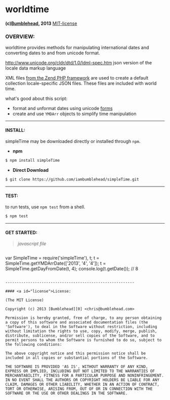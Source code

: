 worldtime
=========
**(c)[Bumblehead][0], 2013** [MIT-license](#license)  

### OVERVIEW:

worldtime provides methods for manipulating international dates and converting dates to and from unicode format.

http://www.unicode.org/cldr/dtd/1.0/ldml-spec.htm
json version of the locale data markup language

XML files [from the Zend PHP framework][3] are used to create a default collection locale-specific JSON files. These files are included with world time.

what's good about this script:

  - format and unformat dates using unicode [forms][2]
  - create and use `YMDArr` objects to simplify time manipulation

[0]: http://www.bumblehead.com                            "bumblehead"
[1]: http://github.com/iambumblehead/worldTime            "worldTime"
[2]: http://cldr.unicode.org/translation/date-time        "unicode"
[3]:https://github.com/magento/magento2/tree/master/lib/Zend/Locale/Data

---------------------------------------------------------
#### <a id="install"></a>INSTALL:

simpleTime may be downloaded directly or installed through `npm`.

 * **npm**   

 ```bash
 $ npm install simpleTime
 ```

 * **Direct Download**
 
 ```bash  
 $ git clone https://github.com/iambumblehead/simpleTime.git
 ```

---------------------------------------------------------
#### <a id="test"></a>TEST:

 to run tests, use `npm test` from a shell.

 ```bash
 $ npm test
 ```

---------------------------------------------------------

#### <a id="get-started">GET STARTED:

 > *javascript file*

 > ```javascript
   var SimpleTime = require('simpleTime'), t;
   t = SimpleTime.getYMDArrDate(['2013', '4', '4']);
   t = SimpleTime.getDayFromDate(t, 4);
   console.log(t.getDate()); // 8
   ```

---------------------------------------------------------

#### <a id="license">License:

(The MIT License)

Copyright (c) 2013 [Bumblehead][0] <chris@bumblehead.com>

Permission is hereby granted, free of charge, to any person obtaining a copy of this software and associated documentation files (the 'Software'), to deal in the Software without restriction, including without limitation the rights to use, copy, modify, merge, publish, distribute, sublicense, and/or sell copies of the Software, and to permit persons to whom the Software is furnished to do so, subject to the following conditions:

The above copyright notice and this permission notice shall be included in all copies or substantial portions of the Software.

THE SOFTWARE IS PROVIDED 'AS IS', WITHOUT WARRANTY OF ANY KIND, EXPRESS OR IMPLIED, INCLUDING BUT NOT LIMITED TO THE WARRANTIES OF MERCHANTABILITY, FITNESS FOR A PARTICULAR PURPOSE AND NONINFRINGEMENT. IN NO EVENT SHALL THE AUTHORS OR COPYRIGHT HOLDERS BE LIABLE FOR ANY CLAIM, DAMAGES OR OTHER LIABILITY, WHETHER IN AN ACTION OF CONTRACT, TORT OR OTHERWISE, ARISING FROM, OUT OF OR IN CONNECTION WITH THE SOFTWARE OR THE USE OR OTHER DEALINGS IN THE SOFTWARE.
